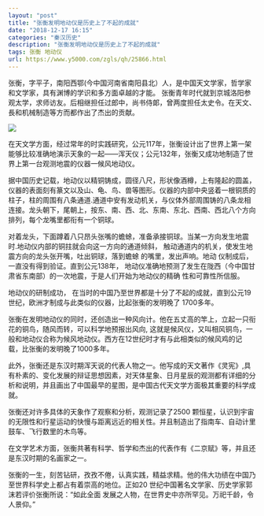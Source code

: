 ```yaml
---
layout: "post"
title: "张衡发明地动仪是历史上了不起的成就"
date: "2018-12-17 16:15"
categories: "秦汉历史"
description: "张衡发明地动仪是历史上了不起的成就"
tags: 张衡 地动仪
url: https://www.y5000.com/zgls/qh/25866.html
---
```






张衡，字平子，南阳西鄂(今中国河南省南阳县北）人，是中国天文学家，哲学家和文学家，具有渊博的学识和多方面卓越的才能。
张衡青年时代就到京城洛阳参观太学，求师访友。后相继担任过郎中，尚书侍郞，曾两度担任太史令。在天文、 長和机械制造等方而都作出了杰出的贡献。

![](https://img.y5000.com/uploads/allimg/171009/8-1G009111Z2234.jpg)

在天文学方面，经过常年的时实践研究，公元117年，张衡设计出了世界上第一架能够比较准确地演示天象的一起——浑天仪；公元132年，张衡又成功地制造了世界上第一台观测地震的仪器一候风地动仪。

据中国历史记载，地动仪以精铜铸成，圆径八尺，形状像酒樽，上有隆起的圆盖，仪器的表面刻有篆文以及山、龟、鸟、兽等图形。仪器的内部中央竖着一根铜质的柱子，柱的周围有八条通道.通道中安有发动机关，与仪体外部周围铸的八条龙相连接。龙头朝下，尾朝上，按东、南、西、北、东南、东北、西南、西北八个方向排列，每个龙嘴里都衔有一个铜球。

对着龙头，下面蹲着八只昂头张嘴的蟾蜍，准备承接铜球。当某一方向发生地震时.地动仪内部的铜拄就会向这一方向的通道倾斜，
触动通道内的机关，使发生地震方向的龙头张开嘴，吐出铜球，落到蟾蜍 的嘴里，发出声响。地动 仪制成后，一直没有得到验证。直到公元138年，
地动仪准确地预测了发生在陇西（今中国甘肃省东南部）的一次地震，于是人们开始为地动仪的精确 性和可靠性所信服。

地动仪的研制成功， 在当时的中国乃至世界都是十分了不起的成就，直到公元19世纪，欧洲才制成与此类似的仪器，比起张衡的发明晚了 1700多年。

张衡在发明地动仪的同时，还创造出一种风向计。他在五丈高的竿上，立起一只衔花的铜鸟，随风而转，可以科学地预报出风向,
这就是候风仪，又叫相风铜鸟，一般和地动仪合称为候风地动仪。西方在12世纪时才有与此相类似的候风鸡的记载，比张衡的发明晚了1000多年。

此外，张衡还是东汉时期浑天说的代表人物之一。他写成的天文著作《灵宪》,具有朴素的、变化发展的辩证思想因素，对天体星象、日月星辰的观测都有详细的分析和说明，并且画出了中国最早的星图，是中国古代天文学方面极其重要的科学成就。

张衡还对许多具体的天象作了观察和分析，观测记录了2500
颗恒星，认识到宇宙的无限性和行星运动的快慢与距离远近的相关性。并且制造出了指南车、自动计里鼓车、飞行数里的木鸟等。

在文学艺术方面，张衡共著有科学、哲学和杰出的代表作有《二京赋》等，并且还是东汉时期的名画家之一。

张衡的一生，刻苦钻研，孜孜不倦，认真实践，精益求精。他的伟大功绩在中国乃至世界科学史上都占有着崇高的地位。正如20
世纪中国著名文学家、历史学家郭沫若评价张衡所说：“如此全面 发展之人物，在世界史中亦所罕见。万祀千龄，令人景仰。”
